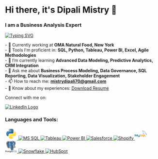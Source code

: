 <h1 align="left">Hi there, it's Dipali Mistry 👋</h1>
<h3 align="left">I am a Business Analysis Expert</h3>

<p align="left">
  <a href="https://git.io/typing-svg">
    <img src="https://readme-typing-svg.demolab.com?font=Fira+Code&pause=1000&width=435&lines=Business+Analyst+at+OMA+Natural+Food;Master's+in+Information+Science+and+Technology;Business+Analysis+Pro" alt="Typing SVG">
  </a>
</p>

<p align="left">
  - 🔭 Currently working at <strong>OMA Natural Food, New York</strong><br>
  - 🌱 Tools I'm proficient in: <strong>SQL, Python, Tableau, Power BI, Excel, Agile Methodologies</strong><br>
  - 🌱 I’m currently learning <strong>Advanced Data Modeling, Predictive Analytics, CRM Integration</strong><br>
  - 💬 Ask me about <strong>Business Process Modeling, Data Governance, SQL Reporting, Data Visualization, Stakeholder Engagement</strong><br>
  - 📫 How to reach me: <strong><a href="mailto:mistrydipali70@gmail.com">mistrydipali70@gmail.com</a></strong><br>
  - 📄 Know about my experiences: <a href="https://github.com/mistrydipali/MyResume/blob/main/Dipali_Mistry_Resume.pdf">Download Resume</a>
</p>
<p align="left">Connect with me on:</p>

<p align="left">
  <a href="https://www.linkedin.com/in/dipalimalinks/" target="_blank">
    <img src="https://raw.githubusercontent.com/maurodesouza/profile-readme-generator/master/src/assets/icons/social/linkedin/default.svg" width="40" height="40" alt="LinkedIn Logo">
  </a>
</p>

<h3 align="left">Languages and Tools:</h3>
<p align="left"> 
  <!-- Python -->
  <a href="https://www.python.org" target="_blank" rel="noreferrer">
    <img src="https://raw.githubusercontent.com/devicons/devicon/master/icons/python/python-original.svg" alt="Python" width="40" height="40">
  </a>
  <!-- SQL -->
  <a href="https://www.microsoft.com/en-us/sql-server" target="_blank" rel="noreferrer">
    <img src="https://www.svgrepo.com/show/303229/microsoft-sql-server-logo.svg" alt="MS SQL" width="40" height="40">
  </a>
  <!-- Tableau -->
  <a href="https://www.tableau.com" target="_blank" rel="noreferrer">
    <img src="https://cdn.worldvectorlogo.com/logos/tableau-logo.svg" alt="Tableau" width="40" height="40">
  </a>
  <!-- Power BI -->
  <a href="https://powerbi.microsoft.com" target="_blank" rel="noreferrer">
    <img src="https://cdn.worldvectorlogo.com/logos/power-bi.svg" alt="Power BI" width="40" height="40">
  </a>
  <!-- Salesforce -->
  <a href="https://www.salesforce.com" target="_blank" rel="noreferrer">
    <img src="https://www.vectorlogo.zone/logos/salesforce/salesforce-icon.svg" alt="Salesforce" width="40" height="40">
  </a>
  <!-- Shopify -->
  <a href="https://www.shopify.com" target="_blank" rel="noreferrer">
    <img src="https://cdn.worldvectorlogo.com/logos/shopify.svg" alt="Shopify" width="40" height="40">
  </a>
  <!-- MySQL -->
  <a href="https://www.mysql.com/" target="_blank" rel="noreferrer">
    <img src="https://raw.githubusercontent.com/devicons/devicon/master/icons/mysql/mysql-original-wordmark.svg" alt="MySQL" width="40" height="40">
  </a>
  <!-- PostgreSQL -->
  <a href="https://www.postgresql.org" target="_blank" rel="noreferrer">
    <img src="https://raw.githubusercontent.com/devicons/devicon/master/icons/postgresql/postgresql-original-wordmark.svg" alt="PostgreSQL" width="40" height="40">
  </a>
  <!-- Snowflake -->
  <a href="https://www.snowflake.com" target="_blank" rel="noreferrer">
    <img src="https://icons.iconarchive.com/icons/papirus-team/papirus-apps/256/snowflake-icon.png" alt="Snowflake" width="40" height="40">
  </a>
  <!-- HubSpot -->
  <a href="https://www.hubspot.com" target="_blank" rel="noreferrer">
    <img src="https://cdn.worldvectorlogo.com/logos/hubspot.svg" alt="HubSpot" width="40" height="40">
  </a>
</p>

